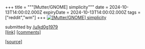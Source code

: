 +++
title = """[Mutter/GNOME] simplicity"""
date = 2024-10-13T14:00:02.000Z
expiryDate = 2024-10-13T14:00:02.000Z
tags = ["reddit","wm"]
+++
[![[Mutter/GNOME] simplicity](https://b.thumbs.redditmedia.com/4uziJFLJBLjLrPfUDX8miX7EjkEWfaoQZZPigGQLOEE.jpg "[Mutter/GNOME] simplicity")](https://www.reddit.com/r/unixporn/comments/1g2q9f0/muttergnome_simplicity/)

submitted by [/u/kd0g1979](https://www.reddit.com/user/kd0g1979)  
[\[link\]](https://www.reddit.com/gallery/1g2q9f0) [\[comments\]](https://www.reddit.com/r/unixporn/comments/1g2q9f0/muttergnome_simplicity/)

[[source]](https://www.reddit.com/r/unixporn/comments/1g2q9f0/muttergnome_simplicity/)
